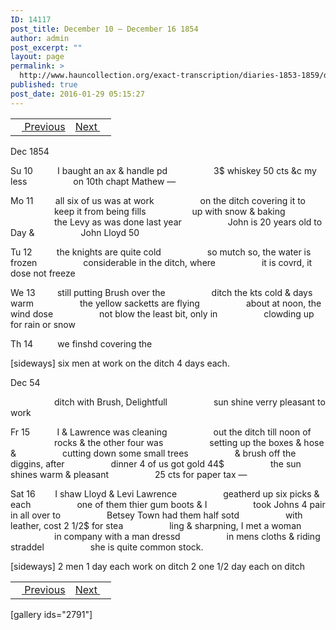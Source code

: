 ```yaml
---
ID: 14117
post_title: December 10 – December 16 1854
author: admin
post_excerpt: ""
layout: page
permalink: >
  http://www.hauncollection.org/exact-transcription/diaries-1853-1859/december-10-december-16-1854/
published: true
post_date: 2016-01-29 05:15:27
---
```

<table style="width: 100%;" align="center">
<tbody>
<tr>
<td><a href="http://www.hauncollection.org/version-2/diaries-1853-1859/december-6-december-10-1854/"><img src="https://lh3.googleusercontent.com/-EFJpxxNiPNw/VqgtWBCZrMI/AAAAAAAAAFU/WfY4lPFWWkg/s800-Ic42/Soeb-Plain-Arrows-8-10px.png" alt="" width="10" height="10" /> Previous</a></td>
<td style="text-align: right;"><a href="http://www.hauncollection.org/version-2/diaries-1853-1859/december-16-december-19-1854/">Next <img src="https://lh3.googleusercontent.com/-67k0cYlpXHw/VqgtWKz1MXI/AAAAAAAAAFU/k9PW_Piyurk/s800-Ic42/Soeb-Plain-Arrows-5-10px.png" alt="" width="10" height="10" /></a></td>
</tr>
</tbody>
</table>
Dec 1854

Su 10          I baught an ax &amp; handle pd
<span style="margin-left: 70px;">3$ whiskey 50 cts &amp;c my less
<span style="margin-left: 70px;">on 10th chapt Mathew —</span></span>

Mo 11         all six of us was at work
<span style="margin-left: 70px;">on the ditch covering it to
<span style="margin-left: 70px;">keep it from being fills
<span style="margin-left: 70px;">up with snow &amp; baking
<span style="margin-left: 70px;">the Levy as was done last year
<span style="margin-left: 70px;">John is 20 years old to Day &amp;
<span style="margin-left: 70px;">John Lloyd 50</span></span></span></span></span></span>

Tu 12          the knights are quite cold
<span style="margin-left: 70px;">so mutch so, the water is frozen
<span style="margin-left: 70px;">considerable in the ditch, where
<span style="margin-left: 70px;">it is covrd, it dose not freeze</span></span></span>

We 13         still putting Brush over the
<span style="margin-left: 70px;">ditch the kts cold &amp; days warm
<span style="margin-left: 70px;">the yellow sacketts are flying
<span style="margin-left: 70px;">about at noon, the wind dose
<span style="margin-left: 70px;">not blow the least bit, only in
<span style="margin-left: 70px;">clowding up for rain or snow</span></span></span></span></span>

Th 14          we finshd covering the

[sideways]
six men at work on the ditch 4 days each.

Dec 54

<span style="margin-left: 70px;">ditch with Brush, Delightfull
<span style="margin-left: 70px;">sun shine verry pleasant to work</span></span>

Fr 15           I &amp; Lawrence was cleaning
<span style="margin-left: 70px;">out the ditch till noon of
<span style="margin-left: 70px;">rocks &amp; the other four was
<span style="margin-left: 70px;">setting up the boxes &amp; hose &amp;
<span style="margin-left: 70px;">cutting down some small trees
<span style="margin-left: 70px;">&amp; brush off the diggins, after
<span style="margin-left: 70px;">dinner 4 of us got gold 44$
<span style="margin-left: 70px;">the sun shines warm &amp; pleasant
<span style="margin-left: 70px;">25 cts for paper tax —</span></span></span></span></span></span></span></span>

Sat 16        I shaw Lloyd &amp; Levi Lawrence
<span style="margin-left: 70px;">geatherd up six picks &amp; each
<span style="margin-left: 70px;">one of them thier gum boots &amp; I
<span style="margin-left: 70px;">took Johns 4 pair in all over to
<span style="margin-left: 70px;">Betsey Town had them half sotd
<span style="margin-left: 70px;">with leather, cost 2 1/2$ for stea
<span style="margin-left: 70px;">ling &amp; sharpning, I met a woman
<span style="margin-left: 70px;">in company with a man dressd
<span style="margin-left: 70px;">in mens cloths &amp; riding straddel
<span style="margin-left: 70px;">she is quite common stock.</span></span></span></span></span></span></span></span></span>

[sideways]
2 men 1 day each work on ditch 2 one 1/2 day each on ditch
<table style="width: 100%;" align="center">
<tbody>
<tr>
<td><a href="http://www.hauncollection.org/version-2/diaries-1853-1859/december-6-december-10-1854/"><img src="https://lh3.googleusercontent.com/-EFJpxxNiPNw/VqgtWBCZrMI/AAAAAAAAAFU/WfY4lPFWWkg/s800-Ic42/Soeb-Plain-Arrows-8-10px.png" alt="" width="10" height="10" /> Previous</a></td>
<td style="text-align: right;"><a href="http://www.hauncollection.org/version-2/diaries-1853-1859/december-16-december-19-1854/">Next <img src="https://lh3.googleusercontent.com/-67k0cYlpXHw/VqgtWKz1MXI/AAAAAAAAAFU/k9PW_Piyurk/s800-Ic42/Soeb-Plain-Arrows-5-10px.png" alt="" width="10" height="10" /></a></td>
</tr>
</tbody>
</table>
[gallery ids="2791"]